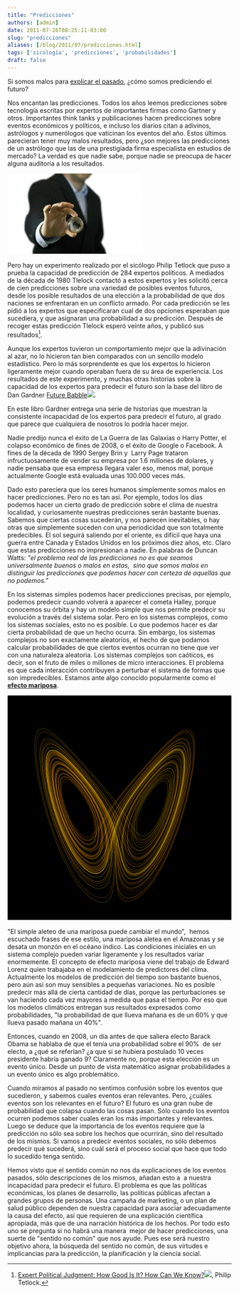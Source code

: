 ```yaml
---
title: "Predicciones"
authors: [admin]
date: 2011-07-26T08:25:11-03:00
slug: "predicciones"
aliases: [/blog/2011/07/predicciones.html]
tags: ['sicología', 'predicciones', 'probabilidades']
draft: false
---
```

 
Si somos malos para [explicar el pasado](/blog/2011/07/razonamiento-circular.html),
¿cómo somos prediciendo el futuro?

Nos encantan las predicciones. Todos los años leemos predicciones sobre
tecnología escritas por expertos de importantes firmas como Gartner y
otros. Importantes think tanks y publicaciones hacen predicciones sobre
eventos económicos y políticos, e incluso los diarios citan a adivinos,
astrólogos y numerólogos que vaticinan los eventos del año. Estos
últimos parecieran tener muy malos resultados, pero ¿son mejores las
predicciones de un astrólogo que las de una prestigiada firma
especialista en estudios de mercado? La verdad es que nadie sabe, porque
nadie se preocupa de hacer alguna auditoría a los resultados.

![predecir el futuro](1281812_businessman_holding_crystal_globe.jpg)

Pero hay un experimento realizado por el sicólogo Philip Tetlock que
puso a prueba la capacidad de predicción de 284 expertos políticos. A
mediados de la década de 1980 Tlelock contactó a estos expertos y les
solicitó cerca de cien predicciones sobre una variedad de posibles
eventos futuros, desde los posible resultados de una elección a la
probabilidad de que dos naciones se enfrentaran en un conflicto armado.
Por cada predicción se les pidió a los expertos que especificaran cual
de dos opciones esperaban que sucediera, y que asignaran una
probabilidad a su predicción. Después de recoger estas predicción
Tlelock esperó veinte años, y publicó sus resultados[^1].

Aunque los expertos tuvieron un comportamiento mejor que la adivinación
al azar, no lo hicieron tan bien comparados con un sencillo modelo
estadístico. Pero lo más sorprendente es que los expertos lo hicieron
ligeramente mejor cuando operaban fuera de su área de experiencia. Los
resultados de este experimento, y muchas otras historias sobre la
capacidad de los expertos para predecir el futuro son la base del libro
de Dan Gardner [Future Babble](https://www.amazon.com/gp/product/0525952055/ref=as_li_tf_tl?ie=UTF8&tag=lanaturaledel-20&linkCode=as2&camp=217145&creative=399369&creativeASIN=0525952055)![](https://www.assoc-amazon.com/e/ir?t=lanaturaledel-20&l=as2&o=1&a=0525952055&camp=217145&creative=399369).

En este libro Gardner entrega una serie de historias que muestran la
consistente incapacidad de los expertos para predecir el futuro, al
grado que parece que cualquiera de nosotros lo podría hacer mejor.

Nadie predijo nunca el éxito de La Guerra de las Galaxias o Harry
Potter, el colapso económico de fines de 2008, o el éxito de Google o
Facebook. A fines de la década de 1990 Sergey Brin y  Larry Page
trataron infructuosamente de vender su empresa por 1.6 millones de
dolares, y nadie pensaba que esa empresa llegara valer eso, menos mal,
porque actualmente Google está evaluada unas 100.000 veces más.

Dado esto pareciera que los seres humanos simplemente somos malos en
hacer predicciones. Pero no es tan así. Por ejemplo, todos los días
podemos hacer un cierto grado de predicción sobre el clima de nuestra
localidad, y curiosamente nuestras predicciones serán bastante buenas.
Sabemos que ciertas cosas sucederán, y nos parecen inevitables, o hay
otras que simplemente suceden con una periodicidad que son totalmente
predecibles. El sol seguirá saliendo por el oriente, es difícil que haya
una guerra entre Canada y Estados Unidos en los próximos diez años, etc.
Claro que estas predicciones no impresionan a nadie. En palabras de
Duncan Watts: *"el problema real de las predicciones no es que seamos
universalmente buenos o malos en estas,  sino que somos malos en
distinguir las predicciones que podemos hacer con certeza de aquellas
que no podemos."*

En los sistemas simples podemos hacer predicciones precisas, por
ejemplo, podemos predecir cuando volverá a aparecer el cometa Halley,
porque conocemos su órbita y hay un modelo simple que nos permite
predecir su evolución a través del sistema solar. Pero en los sistemas
complejos, como los sistemas sociales, esto no es posible. Lo que
podemos hacer es dar cierta probabilidad de que un hecho ocurra. Sin
embargo, los sistemas complejos no son exactamente aleatorios, el hecho
de que podamos calcular probabilidades de que ciertos eventos ocurran no
tiene que ver con una naturaleza aleatoria. Los sistemas complejos son
caóticos, es decir, son el fruto de miles o millones de micro
interacciones. El problema es que cada interacción contribuyen a
perturbar el sistema de formas que son impredecibles. Estamos ante algo
conocido popularmente como el **[efecto mariposa](http://es.wikipedia.org/wiki/Efecto_mariposa)**.

![](AtractorDeLorenz.png)

"El simple aleteo de una mariposa puede cambiar el mundo",  hemos
escuchado frases de ese estilo, una mariposa aletea en el Amazonas y se
desata un monzón en el océano índico. Las condiciones iniciales en un
sistema complejo pueden variar ligeramente y los resultados variar
enormemente. El concepto de efecto mariposa viene del trabajo de Edward
Lorenz quien trabajaba en el modelamiento de predictores del clima.
Actualmente los modelos de predicción del tiempo son bastante buenos,
pero aún así son muy sensibles a pequeñas variaciones. No es posible
predecir más allá de cierta cantidad de días, porque las perturbaciones
se van haciendo cada vez mayores a medida que pasa el tiempo. Por eso
que los modelos climáticos entregan sus resultados expresados como
probabilidades, "la probabilidad de que llueva mañana es de un 60% y
que llueva pasado mañana un 40%".

Entonces, cuando en 2008, un día antes de que saliera electo Barack
Obama se hablaba de que el tenía una probabilidad sobre el 90%  de ser
electo, a ¿qué se referían? ¿a que si se hubiera postulado 10 veces
presidente habría ganado 9? Claramente no, porque esta elección es un
evento único. Desde un punto de vista matemático asignar probabilidades
a un evento único es algo problemático.

Cuando miramos al pasado no sentimos confusión sobre los eventos que
sucedieron, y sabemos cuales eventos eran relevantes. Pero, ¿cuáles
eventos son los relevantes en el futuro? El futuro es una gran nube de
probabilidad que colapsa cuando las cosas pasan. Sólo cuando los eventos
ocurren podemos saber cuales eran los más importantes y relevantes.
Luego se deduce que la importancia de los eventos requiere que la
predicción no sólo sea sobre los hechos que ocurrirán, sino del
resultado de los mismos. Si vamos a predecir eventos sociales, no sólo
debemos predecir qué sucederá, sino cuál será el proceso social que hace
que todo lo sucedido tenga sentido.

Hemos visto que el sentido común no nos da explicaciones de los eventos
pasados, sólo descripciones de los mismos, añadan esto a  a nuestra
incapacidad para predecir el futuro. El problema es que las políticas
económicas, los planes de desarrollo, las políticas públicas afectan a
grandes grupos de personas. Una campaña de marketing, o un plan de salud
público dependen de nuestra capacidad para asociar adecuadamente la
causa del efecto, así que requieren de una explicación científica
apropiada, más que de una narración histórica de los hechos. Por todo
esto uno se pregunta si no habrá una manera  mejor de hacer
predicciones, una suerte de "sentido no común" que nos ayude. Pues ese
será nuestro objetivo ahora, la búsqueda del sentido no común, de sus
virtudes e implicancias para la predicción, la planificación y la
ciencia social.

[^1]: [Expert Political Judgment: How Good Is It? How Can We
Know?](https://www.amazon.com/gp/product/B003HOXLAW/ref=as_li_qf_sp_asin_tl?ie=UTF8&tag=lanaturaledel-20&linkCode=as2&camp=217145&creative=399373&creativeASIN=B003HOXLAW)![](https://www.assoc-amazon.com/e/ir?t=lanaturaledel-20&l=as2&o=1&a=B003HOXLAW&camp=217145&creative=399373), Philip Tetlock.
